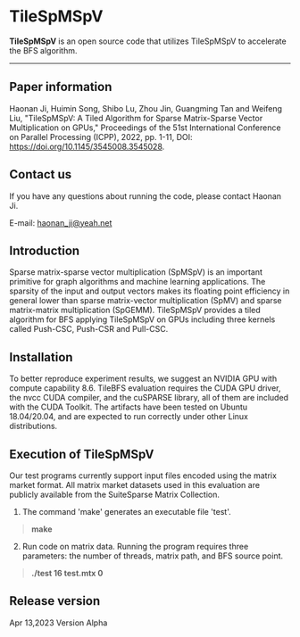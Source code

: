 # TileSpMSpV

 

**TileSpMSpV** is an open source code that utilizes TileSpMSpV to accelerate the BFS algorithm.


-------------------
## Paper information

Haonan Ji, Huimin Song, Shibo Lu, Zhou Jin, Guangming Tan and Weifeng Liu, "TileSpMSpV: A Tiled Algorithm for Sparse Matrix-Sparse Vector Multiplication on GPUs,"  Proceedings of the 51st International Conference on Parallel Processing (ICPP), 2022, pp. 1-11, DOI: https://doi.org/10.1145/3545008.3545028.

## Contact us

If you have any questions about running the code, please contact Haonan Ji. 

E-mail: haonan_ji@yeah.net

## Introduction

Sparse matrix-sparse vector multiplication (SpMSpV) is an important primitive for graph algorithms and machine learning applications. The sparsity of the input and output vectors makes its floating point efficiency in general lower than sparse matrix-vector multiplication (SpMV) and sparse matrix-matrix multiplication (SpGEMM). TileSpMSpV provides a tiled algorithm for BFS applying TileSpMSpV on GPUs including three kernels called Push-CSC, Push-CSR and Pull-CSC.


<!-- ## Structure
README     instructions on installation
src        C source code
src/main.cu  testing code
Makefile   Makefile that does installation and testing
``` -->

## Installation

<!-- To use this code, you need to modify the Makefile with correct g++ installation path and use make for automatic installation. -->
To better reproduce experiment results, we suggest an NVIDIA GPU with compute capability 8.6. TileBFS evaluation requires the CUDA GPU driver, the nvcc CUDA compiler, and the cuSPARSE library, all of them are included with the CUDA Toolkit. The artifacts have been tested on Ubuntu 18.04/20.04, and are expected to run correctly under other Linux distributions.

## Execution of TileSpMSpV
Our test programs currently support input files encoded using the matrix market format. All matrix market datasets used in this evaluation are publicly available from the SuiteSparse Matrix Collection. 

1. The command 'make' generates an executable file 'test'.
> **make**

2. Run code on matrix data. Running the program requires three parameters: the number of threads, matrix path, and BFS source point.
> **./test 16 test.mtx 0**



## Release version
Apr 13,2023 Version Alpha




 





